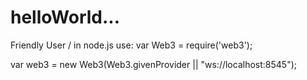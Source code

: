 # helloWorld...
Friendly User
/ in node.js use: var Web3 = require('web3');

var web3 = new Web3(Web3.givenProvider || "ws://localhost:8545");
